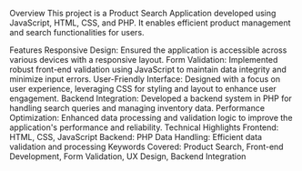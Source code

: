 Overview
This project is a Product Search Application developed using JavaScript, HTML, CSS, and PHP. It enables efficient product management and search functionalities for users.

Features
Responsive Design: Ensured the application is accessible across various devices with a responsive layout.
Form Validation: Implemented robust front-end validation using JavaScript to maintain data integrity and minimize input errors.
User-Friendly Interface: Designed with a focus on user experience, leveraging CSS for styling and layout to enhance user engagement.
Backend Integration: Developed a backend system in PHP for handling search queries and managing inventory data.
Performance Optimization: Enhanced data processing and validation logic to improve the application's performance and reliability.
Technical Highlights
Frontend: HTML, CSS, JavaScript
Backend: PHP
Data Handling: Efficient data validation and processing
Keywords Covered: Product Search, Front-end Development, Form Validation, UX Design, Backend Integration
